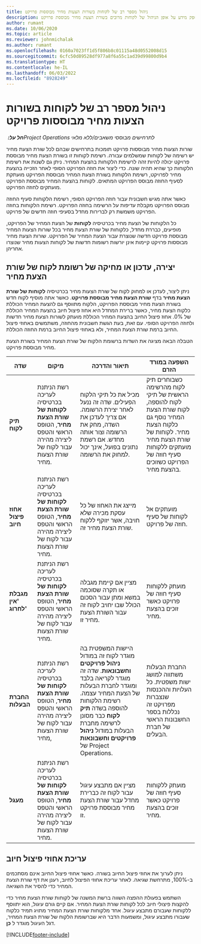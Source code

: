 ```yaml
---
title: ניהול מספר רב של לקוחות בשורות הצעות מחיר מבוססות פרויקט
description: מאמר זה מספק מידע על אופן הניהול של לקוחות מרובים בשורת הצעת מחיר מבוססת פרויקט.
author: rumant
ms.date: 10/06/2020
ms.topic: article
ms.reviewer: johnmichalak
ms.author: rumant
ms.openlocfilehash: 0160a7023ff1d5f806b8c01115a48d0552008d15
ms.sourcegitcommit: 6cfc50d89528df977a8f6a55c1ad39d99800d9b4
ms.translationtype: HT
ms.contentlocale: he-IL
ms.lasthandoff: 06/03/2022
ms.locfileid: "8928249"
---
```

# <a name="manage-multiple-customers-on-project-based-quote-lines"></a>ניהול מספר רב של לקוחות בשורות הצעות מחיר מבוססות פרויקט

_**חל על:** ‏Project Operations לתרחישים מבוססי משאבים/ללא מלאי_

שורות הצעות מחיר מבוססות פרויקט תומכות בתרחישים שבהם לכל שורת הצעת מחיר יש רשימה של לקוחות שמשלמים עבורה. רשימת לקוחות זו בשורת הצעת מחיר מבוססת פרויקט יכולה להיות זהה לרשימת הלקוחות בהצעת המחיר. ניתן גם לשנות את רשימת הלקוחות כך שהיא תהיה שונה. כדי ליצור את חוזה הפרויקט הסופי לאחר הזכייה בהצעת מחיר לפרויקט, רשימת הלקוחות בשורת הצעת המחיר מבוססת הפרויקט מועתקת לסעיף החוזה מבוסס הפרויקט המתאים. לקוחות בהצעת המחיר מבוססת הפרויקט מועתקים לחוזה הפרויקט.

כאשר אתה מגיש חשבונית עבור חוזה הפרויקט הסופי, רשימת הלקוחות סעיף החוזה מבוסס הפרויקט מקבלת עדיפות על הרשימה בחוזה הפרויקט. רשימת הלקוחות בחוזה הפרויקט משמשת רק לברירות מחדל בסעיפי חוזה חדשים של פרויקט.

כל הלקוחות של הצעת מחיר בכרטיסיה **לקוחות** של הצעת המחיר של הפרויקט, מופיעים, כבררת מחדל, כלקוחות של שורת הצעת מחיר בכל שורות הצעות המחיר מבוססת פרויקט חדשה שנוצרת עבור הצעת המחיר של הפרויקט. שורות הצעת מחיר מבוססות פרויקט קיימות אינן יורשות רשומות חדשות של לקוחות הצעות מחיר שנוצרו אחריהן.

## <a name="create-update-or-delete-a-quote-line-customer-record"></a>יצירה, עדכון או מחיקה של רשומת לקוח של שורת הצעת מחיר

ניתן ליצור, לעדכן או למחוק לקוח של שורת הצעות מחיר בכרטיסיה **לקוחות של שורת הצעת מחיר** בדף **שורת הצעת מחיר מבוססת פרויקט**. כאשר אתה מוסיף לקוח חדש בשורת הצעת מחיר מבוססת הפרויקט, הלקוח מתווסף גם להצעת המחיר הכוללת כלקוח הצעת מחיר, כאשר ברירת המחדל היא אחוז פיצול חיוב בהצעת המחיר הכוללת של 0%. אחוז פיצול החיוב בהצעת המחיר הכוללת מועתק לשורות הצעת מחיר חדשות ולחוזה הפרויקט הסופי. עם זאת, בעת הגשת חשבונית מהחוזה, משתמשים באחוזי פיצול החיוב ברמת שורת הצעת המחיר, ולא באחוזי פיצול החיוב ברמת החוזה הכוללת. 

הטבלה הבאה מציגה את השדות ברשומת הלקוח של שורת הצעת המחיר בשורת הצעת מחיר מבוססת פרויקט.

| שדה | מיקום | תיאור והדרכה | השפעה במורד הזרם |
| --- | --- | --- | --- |
| **תיק לקוח** | רשת הניתנת לעריכה בכרטיסיה **לקוחות של שורת הצעת מחיר**, הטופס הראשי והטפס ליצירה מהירה עבור לקוח של שורת הצעות מחיר. | מכיל את כל תיקי הלקוח הפעילים. שדה זה ננעל לאחר יצירת הרשומה. אם צריך לעדכן את השדה, מחק את הרשומה וצור אותה מחדש. אם רשמת נתונים בפועל, אינך יכול למחוק את הרשומה. | כשבוחרים תיק לקוח מהרשימה הראשית של תיקי לקוח להוספה, לקוח שורת הצעת המחיר נוסף גם כלקוח הצעת מחיר. לקוחות של שורת הצעת מחיר מועתקים ללקוחות סעיף חוזה של הפרויקט כשזוכים בהצעת מחיר. |
| **אחוז פיצול חיוב** | רשת הניתנת לעריכה בכרטיסיה **לקוחות של שורת הצעת מחיר**, הטופס הראשי והטפס ליצירה מהירה עבור לקוח של שורת הצעות מחיר. | מייצג את האחוז של כל עסקת מכירה שלא חויבה, אשר יזוקף ללקוח שורת הצעת מחיר זה. | מועתקים אל לקוחות של סעיף חוזה של פרויקט. |
| **מגבלת 'אין לחרוג'** | רשת הניתנת לעריכה בכרטיסיה **לקוחות של שורת הצעת מחיר**, הטופס הראשי והטפס ליצירה מהירה עבור לקוח של שורת הצעות מחיר. | מציין אם קיימת מגבלה או תקרה שסוכמה במשא ומתן עבור הסכום הכולל שבו יחויב לקוח זה עבור השורת הצעת מחיר זו. | מועתק ללקוחות סעיף חוזה של פרויקט כאשר זוכים בהצעת מחיר. |
| **החברת הבעלות** | רשת הניתנת לעריכה בכרטיסיה **לקוחות של שורת הצעת מחיר**, הטופס הראשי והטפס ליצירה מהירה עבור לקוח של שורת הצעות מחיר, | היישות המשפטית בה מוגדר לקוח זה במודול **ניהול פרויקטים וחשבונאות**. שדה זה מוגדר לקריאה בלבד ומוגדר לחברת הבעלות של הצעת המחיר עצמה. רשימת הלקוחות להוספה בשדה **תיק לקוח** כבר מסונן לרשימה מחברת הבעלות במודול **ניהול פרויקטים וחשבונאות** של Project Operations. | החברת הבעלות משתווה למושג ישות משפטית. כל העלויות וההכנסות שנצברות מפרויקט זה נכללות בספר החשבונות הראשי של חברת הבעלים. |
| **מעגל** | רשת הניתנת לעריכה בכרטיסיה **לקוחות של שורת הצעת מחיר**, הטופס הראשי והטפס ליצירה מהירה עבור לקוח של שורת הצעות מחיר. | מציין אם מתבצע עיגול עבור לקוח זה כברירת מחדל עבור שורת הצעת מחיר מבוססת פרויקט זו. | מועתק ללקוחות סעיף חוזה של פרויקט כאשר זוכים בהצעת מחיר. |

## <a name="edit-billing-split-percentages"></a>עריכת אחוזי פיצול חיוב

ניתן לערוך את אחוזי פיצול החיוב בשורה. כאשר אחוזי פיצול החיוב אינם מסתכמים ב-100%, מתרחשת שגיאה. לאחר עריכת אחוזי הפיצול לחיוב, רענן את דף שורת הצעת המחיר כדי להסיר את השגיאה.

השתמש בפעולת ההפצה השווה ברשת המשנה של לקוחות שורת הצעת מחיר כדי להקצות פיצולי חיוב לכל לקוחות שורת הצעת המחיר. אם קיים גורם עיגול, הוא יתווסף ללקוחות שעבורם מתבצע עיגול. אחד מלקוחות שורת הצעת המחיר מתויג תמיד כלקוח שעבורו מתבצע עיגול, ומשמעות הדבר היא שברשומת הלקוח של שורת הצעת המחיר,  דגל העיגול מוגדר ל **כן**. 


[!INCLUDE[footer-include](../includes/footer-banner.md)]